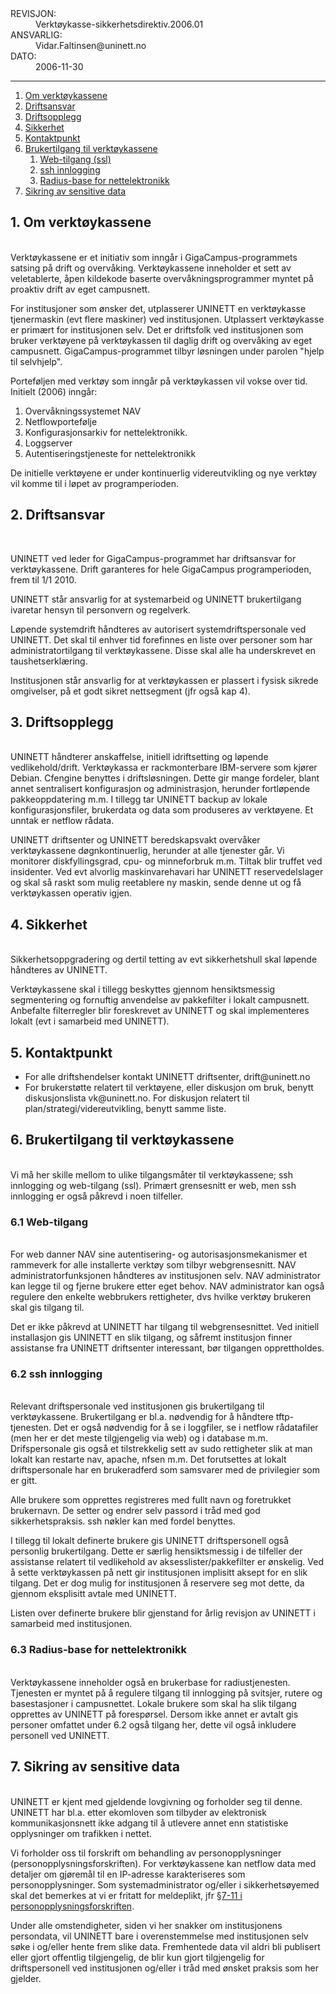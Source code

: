 <?php
$mal_kontaktadresse="gigacampus@uninett.no"; // obligatorisk
$mal_temabilde="teknisk";                     // obligatorisk, se liste på
                                        // www.uninett.no/info/info/bilder.html
$mal_blurb="";          // valgfritt (tekst under bilde)
$mal_kontekst="";                       // valgfritt
$mal_overskrift="Sikkerhetsdirektiv for GigaCampus verktøykasser"; // obligatorisk
$mal_modus="";                          // valgfritt
$mal_tittel="";                         // valgfritt, normalt blir tittelen
                                        // tjener: kontekst - overskrift - modus
include "uninetttopp.php3";
?>

<dl>
  <dt>REVISJON:
  <dd>Verktøykasse-sikkerhetsdirektiv.2006.01
  <dt>ANSVARLIG:
  <dd>Vidar.Faltinsen@uninett.no
  <dt>DATO:
  <dd>2006-11-30
</dl>

<hr>

<ol>
<li> <a href="#om">Om verktøykassene</a>
<li> <a href="#driftsansvar">Driftsansvar</a>
<li> <a href="#driftsopplegg">Driftsopplegg</a>
<li> <a href="#sikkerhet">Sikkerhet</a>
<li> <a href="#kontaktpunkt">Kontaktpunkt</a>
<li> <a href="#brukertilgang">Brukertilgang til verktøykassene</a>
<ol>
<li> <a href="#web">Web-tilgang (ssl)</a>
<li> <a href="#ssh">ssh innlogging</a>
<li> <a href="#radius">Radius-base for nettelektronikk</a>
</ol>
<li> <a href="#sikring">Sikring av sensitive data</a>
</ol>

<h2><a name="om">1. Om verktøykassene</a></h2>
<p><br>
Verktøykassene er et initiativ som inngår i GigaCampus-programmets satsing
på drift og overvåking. Verktøykassene inneholder et sett av veletablerte, åpen
kildekode baserte overvåkningsprogrammer myntet på proaktiv drift av eget
campusnett.
<p>

For institusjoner som ønsker det, utplasserer UNINETT en verktøykasse
tjenermaskin (evt flere maskiner) ved institusjonen. Utplassert verktøykasse er
primært for institusjonen selv. Det er driftsfolk ved institusjonen som
bruker verktøyene på verktøykassen til daglig drift og overvåking av eget
campusnett. GigaCampus-programmet tilbyr løsningen under parolen "hjelp
til selvhjelp".

<p>
Porteføljen med verktøy som inngår på verktøykassen vil vokse over tid.
Initielt (2006) inngår:

<ol>
<li> Overvåkningssystemet NAV
<li> Netflowportefølje
<li> Konfigurasjonsarkiv for nettelektronikk.
<li> Loggserver
<li> Autentiseringstjeneste for nettelektronikk
</ol>

De initielle verktøyene er under kontinuerlig videreutvikling og nye verktøy
vil komme til i løpet av programperioden.


<h2><a name="driftsansvar"></a>2. Driftsansvar</h2>
<p><br>

UNINETT ved leder for GigaCampus-programmet har driftsansvar for
verktøykassene. Drift garanteres for hele GigaCampus programperioden,
frem til 1/1 2010.
<p>
UNINETT står ansvarlig for at systemarbeid og UNINETT brukertilgang
ivaretar hensyn til personvern og regelverk.
<p>
Løpende systemdrift håndteres av autorisert systemdriftspersonale ved
UNINETT. Det skal til enhver tid forefinnes en liste over personer
som har administratortilgang til verktøykassene. Disse skal alle ha
underskrevet en taushetserklæring.
<p>
Institusjonen står ansvarlig for at verktøykassen er plassert i fysisk
sikrede omgivelser, på et godt sikret nettsegment (jfr også kap 4).

<h2><a name="driftsopplegg">3. Driftsopplegg</a></h2>
<p><br>
UNINETT håndterer anskaffelse, initiell idriftsetting og løpende
vedlikehold/drift. Verktøykassa er rackmonterbare IBM-servere som kjører Debian.
Cfengine benyttes i driftsløsningen. Dette gir mange fordeler, blant
annet sentralisert konfigurasjon og administrasjon, herunder fortløpende
pakkeoppdatering m.m. I tillegg tar UNINETT backup av lokale
konfigurasjonsfiler, brukerdata og data som produseres av verktøyene.
Et unntak er netflow rådata.
<p>
UNINETT driftsenter og UNINETT beredskapsvakt overvåker verktøykassene døgnkontinuerlig,
herunder at alle tjenester går. Vi monitorer diskfyllingsgrad, cpu- og minneforbruk m.m.
Tiltak blir truffet ved insidenter. Ved evt alvorlig maskinvarehavari har UNINETT
reservedelslager og skal så raskt som mulig reetablere ny maskin, sende
denne ut og få verktøykassen operativ igjen.


<h2><a name="sikkerhet">4. Sikkerhet</a></h2>
<p><br>
Sikkerhetsoppgradering og dertil tetting av evt sikkerhetshull skal løpende
håndteres av UNINETT.
<p>
Verktøykassene skal i tillegg beskyttes gjennom hensiktsmessig segmentering
og fornuftig anvendelse av pakkefilter i lokalt campusnett. Anbefalte
filterregler blir foreskrevet av UNINETT og skal implementeres lokalt (evt i
samarbeid med UNINETT).


<h2><a name="kontaktpunkt">5. Kontaktpunkt</a></h2>
<p>
<ul>
<li> For alle driftshendelser kontakt UNINETT driftsenter, drift@uninett.no
<li> For brukerstøtte relatert til verktøyene, eller diskusjon om bruk, benytt
  diskusjonslista vk@uninett.no. For diskusjon relatert til
  plan/strategi/videreutvikling, benytt samme liste.
</ul>

<h2><a name="brukertilgang">6. Brukertilgang til verktøykassene</a></h2>
<p><br>
Vi må her skille mellom to ulike tilgangsmåter til verktøykassene; ssh
innlogging og web-tilgang (ssl). Primært grensesnitt er web, men ssh
innlogging er også påkrevd i noen tilfeller.

<h3><a name="web">6.1 Web-tilgang</a></h3>
<p><br>
For web danner NAV sine autentisering- og autorisasjonsmekanismer et rammeverk
for alle installerte verktøy som tilbyr webgrensesnitt. NAV
administratorfunksjonen håndteres av institusjonen selv. NAV administrator kan legge
til og fjerne brukere etter eget behov. NAV administrator kan også
regulere den enkelte webbrukers rettigheter, dvs hvilke verktøy brukeren
skal gis tilgang til.
<p>
Det er ikke påkrevd at UNINETT har tilgang til webgrensesnittet. Ved initiell
installasjon gis UNINETT en slik tilgang, og såfremt institusjon finner
assistanse fra UNINETT driftsenter interessant, bør tilgangen opprettholdes.

<h3><a name="ssh">6.2 ssh innlogging</a></h3>
<p><br>
Relevant driftspersonale ved institusjonen gis brukertilgang til
verktøykassene. Brukertilgang er bl.a. nødvendig for å håndtere
tftp-tjenesten. Det er også nødvendig for å se i loggfiler, se i netflow
rådatafiler (men her er det meste tilgjengelig via web) og i database m.m.
Drifspersonale gis også et tilstrekkelig sett av sudo
rettigheter slik at man lokalt kan restarte nav, apache, nfsen m.m. Det
forutsettes at lokalt driftspersonale har en brukeradferd som samsvarer med
de privilegier som er gitt.
<p>
Alle brukere som opprettes registreres med fullt navn og foretrukket
brukernavn. De setter og endrer selv passord i tråd med god
sikkerhetspraksis. ssh nøkler kan med fordel benyttes.
<p>
I tillegg til lokalt definerte brukere gis UNINETT driftspersonell også
personlig brukertilgang.  Dette er særlig hensiktsmessig i de tilfeller
der assistanse relatert til vedlikehold av aksesslister/pakkefilter er
ønskelig. Ved å sette verktøykassen på nett gir institusjonen implisitt
aksept for en slik tilgang. Det er dog mulig for institusjonen å
reservere seg mot dette, da gjennom eksplisitt avtale med UNINETT.
<p>
Listen over definerte brukere blir gjenstand for årlig revisjon av
UNINETT i samarbeid med institusjonen.

<h3><a name="radius">6.3 Radius-base for nettelektronikk</a></h3>
<p><br>
Verktøykassene inneholder også en brukerbase for radiustjenesten.
Tjenesten er myntet på å regulere tilgang til innlogging på svitsjer,
rutere og basestasjoner i campusnettet. Lokale brukere som skal ha slik
tilgang opprettes av UNINETT på forespørsel. Dersom ikke annet er avtalt
gis personer omfattet under 6.2 også tilgang her, dette vil også
inkludere personell ved UNINETT.


<h2><a name="sikring">7. Sikring av sensitive data</a></h2>
<p><br>
UNINETT er kjent med gjeldende lovgivning og forholder seg til denne.
UNINETT har bl.a. etter ekomloven som tilbyder av elektronisk
kommunikasjonsnett ikke adgang til å utlevere annet enn statistiske
opplysninger om trafikken i nettet.
<p>
Vi forholder oss til forskrift om behandling av personopplysninger
(personopplysningsforskriften). For verktøykassene kan netflow data
med detaljer om gjøremål til en IP-adresse karakteriseres som
personopplysninger. Som systemadministrator og/eller i
sikkerhetsøyemed skal det bemerkes at vi er fritatt for meldeplikt, jfr
<a href="http://www.lovdata.no/for/sf/fa/ta-20001215-1265-009.html#7-11">
§7-11 i personopplysningsforskriften</a>.
<p>
Under alle omstendigheter, siden vi her snakker om institusjonens
persondata, vil UNINETT bare i
overenstemmelse med institusjonen selv søke i og/eller hente frem
slike data. Fremhentede data vil aldri bli publisert eller gjort
offentlig tilgjengelig, de blir kun gjort tilgjengelig for
driftspersonell ved
institusjonen og/eller i tråd med ønsket praksis som her gjelder.


<?php
include "uninettbunn.php3";
?>
